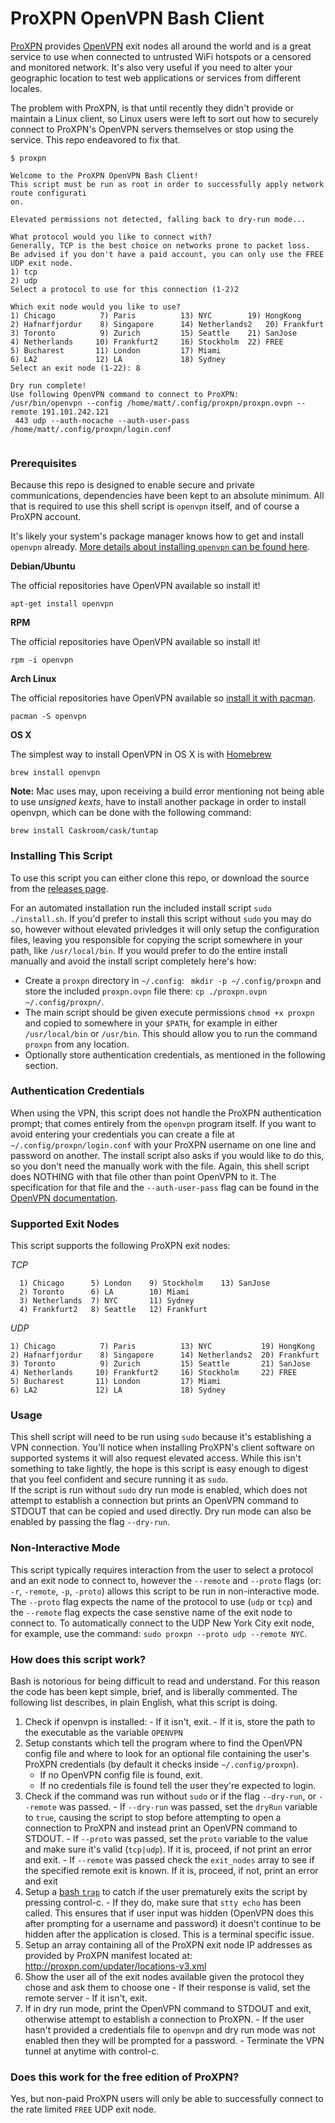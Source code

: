 # ProXPN OpenVPN Bash Client

[ProXPN](http://proxpn.com/) provides [OpenVPN](https://openvpn.net/) exit nodes all around the world and is a great service to use when connected to untrusted WiFi hotspots or a censored and monitored network. It's also very useful if you need to alter your geographic location to test web applications or services from different locales.

The problem with ProXPN, is that until recently they didn't provide or maintain a Linux client, so Linux users were left to sort out how to securely connect to ProXPN's OpenVPN servers themselves or stop using the service. This repo endeavored to fix that.

```
$ proxpn

Welcome to the ProXPN OpenVPN Bash Client!
This script must be run as root in order to successfully apply network route configurati
on.

Elevated permissions not detected, falling back to dry-run mode...

What protocol would you like to connect with?
Generally, TCP is the best choice on networks prone to packet loss.
Be advised if you don't have a paid account, you can only use the FREE UDP exit node.
1) tcp
2) udp
Select a protocol to use for this connection (1-2)2

Which exit node would you like to use?
1) Chicago	        7) Paris	      13) NYC		 19) HongKong
2) Hafnarfjordur    8) Singapore      14) Netherlands2	 20) Frankfurt
3) Toronto	        9) Zurich	      15) Seattle	 21) SanJose
4) Netherlands	   10) Frankfurt2     16) Stockholm	 22) FREE
5) Bucharest	   11) London	      17) Miami
6) LA2		       12) LA	          18) Sydney
Select an exit node (1-22): 8

Dry run complete!
Use following OpenVPN command to connect to ProXPN:
/usr/bin/openvpn --config /home/matt/.config/proxpn/proxpn.ovpn --remote 191.101.242.121
 443 udp --auth-nocache --auth-user-pass /home/matt/.config/proxpn/login.conf


```

### Prerequisites

Because this repo is designed to enable secure and private communications, dependencies have been kept to an absolute minimum. All that is required to use this shell script is `openvpn` itself, and of course a ProXPN account. 

It's likely your system's package manager knows how to get and install `openvpn` already. [More details about installing `openvpn` can be found here](https://openvpn.net/index.php/open-source/documentation/howto.html#install).

**Debian/Ubuntu**

The official repositories have OpenVPN available so install it!

```
apt-get install openvpn
```

**RPM**

The official repositories have OpenVPN available so install it!

```
rpm -i openvpn
```

**Arch Linux**

The official repositories have OpenVPN available so [install it with pacman](https://wiki.archlinux.org/index.php/OpenVPN#Install_OpenVPN).

```
pacman -S openvpn
```

**OS X**

The simplest way to install OpenVPN in OS X is with [Homebrew](http://brew.sh/)

```
brew install openvpn
```
**Note:** Mac uses may, upon receiving a build error mentioning not being able to use *unsigned kexts*, have to install another package in order to install openvpn, which can be done with the following command:
```
brew install Caskroom/cask/tuntap
```

### Installing This Script

To use this script you can either clone this repo, or download the source from the [releases page](https://github.com/MattSurabian/proxpn-bash-client/releases).

For an automated installation run the included install script `sudo ./install.sh`. If you'd prefer to install this script without `sudo` you may do so, however without elevated privledges it will only setup the configuration files, leaving you responsible for copying the script somewhere in your path, like `/usr/local/bin`. If you would prefer to do the entire install manually and avoid the install script completely here's how:

 - Create a `proxpn` directory in `~/.config`: ` mkdir -p ~/.config/proxpn` and store the included `proxpn.ovpn` file there: `cp ./proxpn.ovpn ~/.config/proxpn/`. 
 - The main script should be given execute permissions `chmod +x proxpn` and copied to somewhere in your `$PATH`, for example in either `/usr/local/bin` or `/usr/bin`. This should allow you to run the command `proxpn` from any location.
 - Optionally store authentication credentials, as mentioned in the following section.

### Authentication Credentials

When using the VPN, this script does not handle the ProXPN authentication prompt; that comes entirely from the `openvpn` program itself. If you want to avoid entering your credentials you can create a file at `~/.config/proxpn/login.conf` with your ProXPN username on one line and password on another. The install script also asks if you would like to do this, so you don't need the manually work with the file.  Again, this shell script does NOTHING with that file other than point OpenVPN to it. The specification for that file and the `--auth-user-pass` flag can be found in the [OpenVPN documentation](https://openvpn.net/index.php/open-source/documentation/manuals/65-openvpn-20x-manpage.html).

### Supported Exit Nodes

This script supports the following ProXPN exit nodes:

*TCP*

```
  1) Chicago	  5) London	   9) Stockholm	   13) SanJose
  2) Toronto	  6) LA		   10) Miami
  3) Netherlands  7) NYC	   11) Sydney
  4) Frankfurt2	  8) Seattle   12) Frankfurt
```

*UDP*

```
1) Chicago	        7) Paris	      13) NYC		    19) HongKong
2) Hafnarfjordur    8) Singapore      14) Netherlands2	20) Frankfurt
3) Toronto	        9) Zurich	      15) Seattle	    21) SanJose
4) Netherlands	   10) Frankfurt2     16) Stockholm	    22) FREE
5) Bucharest	   11) London	      17) Miami
6) LA2		       12) LA	          18) Sydney
```

### Usage

This shell script will need to be run using `sudo` because it's establishing a VPN connection. You'll notice when installing ProXPN's client software on supported systems it will also request elevated access. While this isn't something to take lightly, the hope is this script is easy enough to digest that you feel confident and secure running it as `sudo`.  
If the script is run without `sudo` dry run mode is enabled, which does not attempt to establish a connection but prints an OpenVPN command to STDOUT that can be copied and used directly. Dry run mode can also be enabled by passing the flag `--dry-run`.

### Non-Interactive Mode

This script typically requires interaction from the user to select a protocol and an exit node to connect to, however the `--remote` and `--proto` flags (or: `-r`, `-remote`, `-p`, `-proto`) allows this script to be run in non-interactive mode.
The `--proto` flag expects the name of the protocol to use (`udp` or `tcp`) and the `--remote` flag expects the case senstive name of the exit node to connect to. To automatically connect to the UDP New York City exit node, for example, use the command: `sudo proxpn --proto udp --remote NYC`.

### How does this script work?

Bash is notorious for being difficult to read and understand. For this reason the code has been kept simple, brief, and is liberally commented. The following list describes, in plain English, what this script is doing.

  1. Check if openvpn is installed:
    - If it isn't, exit. 
    - If it is, store the path to the executable as the variable `OPENVPN`
  1. Setup constants which tell the program where to find the OpenVPN config file and where to look for an optional file containing the user's ProXPN credentials (by default it checks inside `~/.config/proxpn`).
      - If no OpenVPN config file is found, exit. 
      - If no credentials file is found tell the user they're expected to login.
  1. Check if the command was run without `sudo` or if the flag `--dry-run`, or `--remote` was passed. 
    - If `--dry-run` was passed, set the `dryRun` variable to `true`, causing the script to stop before attempting to open a connection to ProXPN and instead print an OpenVPN command to STDOUT.
    - If `--proto` was passed, set the `proto` variable to the value and make sure it's valid (`tcp|udp`). If it is, proceed, if not print an error and exit.
    - If `--remote` was passed check the `exit_nodes` array to see if the specified remote exit is known. If it is, proceed, if not, print an error and exit
  1. Setup a [bash `trap`](http://tldp.org/LDP/Bash-Beginners-Guide/html/sect_12_02.html) to catch if the user prematurely exits the script by pressing control-c.
    - If they do, make sure that `stty echo` has been called. This ensures that if user input was hidden (OpenVPN does this after prompting for a username and password) it doesn't continue to be hidden after the application is closed. This is a terminal specific issue.
  1. Setup an array containing all of the ProXPN exit node IP addresses as provided by ProXPN manifest located at: http://proxpn.com/updater/locations-v3.xml
  1. Show the user all of the exit nodes available given the protocol they chose and ask them to choose one
    - If their response is valid, set the remote server 
    - If it isn't, exit.
  1. If in dry run mode, print the OpenVPN command to STDOUT and exit, otherwise attempt to establish a connection to ProXPN.
    - If the user hasn't provided a credentials file to `openvpn` and dry run mode was not enabled then they will be prompted for a password.
    - Terminate the VPN tunnel at anytime with control-c.

### Does this work for the free edition of ProXPN?

Yes, but non-paid ProXPN users will only be able to successfully connect to the rate limited `FREE` UDP exit node.

